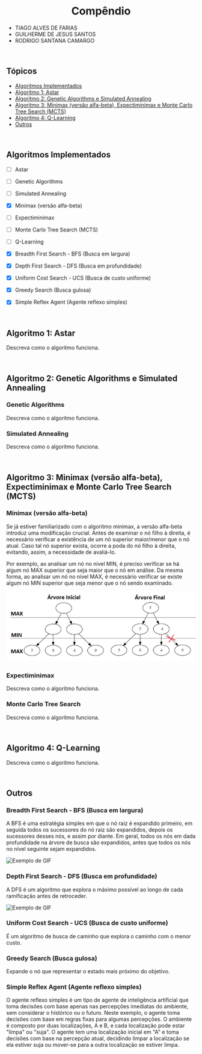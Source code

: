 
<h1 align="center"><strong>Compêndio</strong></h1>

* TIAGO ALVES DE FARIAS
* GUILHERME DE JESUS SANTOS
* RODRIGO SANTANA CAMARGO


<br/>
<h2>Tópicos</h2>
<ul>
    <li><a href="#ai">Algoritmos Implementados</a></li>
    <li><a href="#a1">Algoritmo 1: Astar</a></li>
    <li><a href="#a2">Algoritmo 2: Genetic Algorithms e Simulated Annealing</a></li>
    <li><a href="#a3">Algoritmo 3: Minimax (versão alfa-beta), Expectiminimax e Monte Carlo Tree Search (MCTS)</a></li>
    <li><a href="#a4">Algoritmo 4: Q-Learning</a></li>
    <li><a href="#o">Outros</a></li>
</ul>


<br/>
<h2 id="ai">Algoritmos Implementados</h2>

- [ ] Astar
- [ ] Genetic Algorithms
- [ ] Simulated Annealing
- [x] Minimax (versão alfa-beta)
- [ ] Expectiminimax
- [ ] Monte Carlo Tree Search (MCTS)
- [ ] Q-Learning
- [x] Breadth First Search - BFS (Busca em largura)
- [x] Depth First Search - DFS (Busca em profundidade)
- [x] Uniform Cost Search - UCS (Busca de custo uniforme)
- [x] Greedy Search (Busca gulosa)
- [x] Simple Reflex Agent (Agente reflexo simples)


<br/>
<h2 id="a1">Algoritmo 1: Astar</h2>

Descreva como o algoritmo funciona.


<br/>
<h2 id="a2">Algoritmo 2: Genetic Algorithms e Simulated Annealing</h2>

<h3>Genetic Algorithms</h3>

Descreva como o algoritmo funciona.


<h3>Simulated Annealing</h3>

Descreva como o algoritmo funciona.


<br/>
<h2 id="a3">Algoritmo 3: Minimax (versão alfa-beta), Expectiminimax e Monte Carlo Tree Search (MCTS)</h2>

<h3>Minimax (versão alfa-beta)</h3>

Se já estiver familiarizado com o algoritmo minimax, a versão alfa-beta introduz uma modificação crucial. Antes de examinar o nó filho à direita, é necessário verificar a existência de um nó superior maior/menor que o nó atual. Caso tal nó superior exista, ocorre a poda do nó filho à direita, evitando, assim, a necessidade de avaliá-lo.

Por exemplo, ao analisar um nó no nível MIN, é preciso verificar se há algum nó MAX superior que seja maior que o nó em análise. Da mesma forma, ao analisar um nó no nível MAX, é necessário verificar se existe algum nó MIN superior que seja menor que o nó sendo examinado.

![Exemplo de GIF](./algoritmo_03//minimax-alfa-beta.PNG)


<h3>Expectiminimax</h3>

Descreva como o algoritmo funciona.


<h3>Monte Carlo Tree Search</h3>

Descreva como o algoritmo funciona.


<br/>
<h2 id="a4">Algoritmo 4: Q-Learning</h2>

Descreva como o algoritmo funciona.


<br/>
<h2 id="o">Outros</h2>

<h3>Breadth First Search - BFS (Busca em largura)</h3>

A BFS é uma estratégia simples em que o nó raiz é expandido primeiro, em seguida todos os sucessores do nó raiz são expandidos, depois os sucessores desses nós, e assim por diante. Em geral, todos os nós em dada profundidade na árvore de busca são expandidos, antes que todos os nós no nível seguinte sejam expandidos.

![Exemplo de GIF](https://upload.wikimedia.org/wikipedia/commons/5/5d/Breadth-First-Search-Algorithm.gif)


<h3>Depth First Search - DFS (Busca em profundidade)</h3>

A DFS é um algoritmo que explora o máximo possível ao longo de cada ramificação antes de retroceder.

![Exemplo de GIF](https://upload.wikimedia.org/wikipedia/commons/7/7f/Depth-First-Search.gif)


<h3>Uniform Cost Search - UCS (Busca de custo uniforme)</h3>

É um algoritmo de busca de caminho que explora o caminho com o menor custo.


<h3>Greedy Search (Busca gulosa)</h3>

Expande o nó que representar o estado mais próximo do objetivo.


<h3>Simple Reflex Agent (Agente reflexo simples)</h3>

O agente reflexo simples é um tipo de agente de inteligência artificial que toma decisões com base apenas nas percepções imediatas do ambiente, sem considerar o histórico ou o futuro. Neste exemplo, o agente toma decisões com base em regras fixas para algumas percepções. O ambiente é composto por duas localizações, A e B, e cada localização pode estar "limpa" ou "suja". O agente tem uma localização inicial em "A" e toma decisões com base na percepção atual, decidindo limpar a localização se ela estiver suja ou mover-se para a outra localização se estiver limpa.
